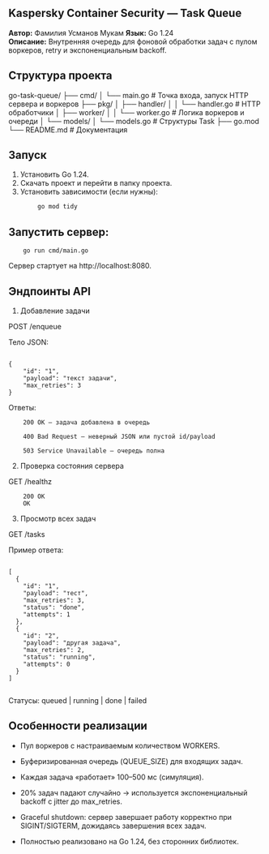 ##   Kaspersky Container Security — Task Queue

**Автор:** Фамилия Усманов Мукам 
**Язык:** Go 1.24  
**Описание:** Внутренняя очередь для фоновой обработки задач с пулом воркеров, retry и экспоненциальным backoff.

##   Структура проекта

go-task-queue/
├── cmd/
│ └── main.go # Точка входа, запуск HTTP сервера и воркеров
├── pkg/
│ ├── handler/
│ │ └── handler.go # HTTP обработчики
│ ├── worker/
│ │ └── worker.go # Логика воркеров и очереди
│ └── models/
│ └── models.go # Структуры Task
├── go.mod
└── README.md # Документация


## Запуск

1. Установить Go 1.24.
2. Скачать проект и перейти в папку проекта.
3. Установить зависимости (если нужны):

```bash
        go mod tidy
```

## Запустить сервер:

        go run cmd/main.go



Сервер стартует на http://localhost:8080.

##   Эндпоинты API
1. Добавление задачи

POST /enqueue

Тело JSON:
```

{
    "id": "1",
    "payload": "текст задачи",
    "max_retries": 3
}

```

Ответы:

        200 OK — задача добавлена в очередь

        400 Bad Request — неверный JSON или пустой id/payload

        503 Service Unavailable — очередь полна


2. Проверка состояния сервера

GET /healthz

        200 OK
        OK


3. Просмотр всех задач

GET /tasks

Пример ответа:

```

[
  {
    "id": "1",
    "payload": "тест",
    "max_retries": 3,
    "status": "done",
    "attempts": 1
  },
  {
    "id": "2",
    "payload": "другая задача",
    "max_retries": 2,
    "status": "running",
    "attempts": 0
  }
]


```

Статусы: queued | running | done | failed


##   Особенности реализации

-   Пул воркеров с настраиваемым количеством WORKERS.

-   Буферизированная очередь (QUEUE_SIZE) для входящих задач.

-   Каждая задача «работает» 100–500 мс (симуляция).

-   20% задач падают случайно → используется экспоненциальный backoff с jitter до max_retries.

-   Graceful shutdown: сервер завершает работу корректно при SIGINT/SIGTERM, дожидаясь завершения всех задач.

-   Полностью реализовано на Go 1.24, без сторонних библиотек.